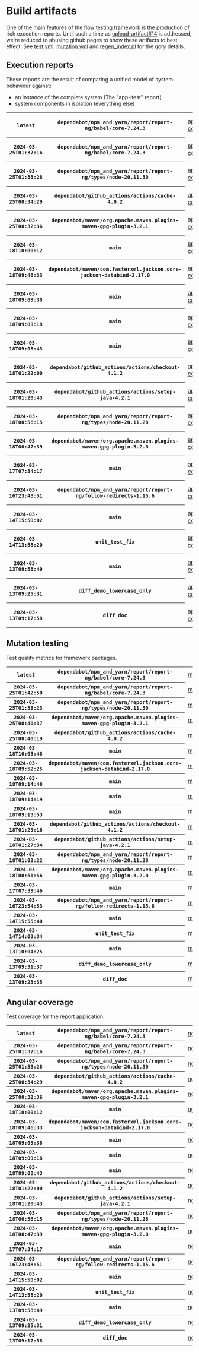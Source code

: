 # Build artifacts

One of the main features of the [flow testing framework](https://github.com/Mastercard/flow) is the production of rich execution reports.
Until such a time as [upload-artifact#14](https://github.com/actions/upload-artifact/issues/14) is addressed, we're reduced to abusing github pages to show these artifacts to best effect.
See [test.yml](https://github.com/Mastercard/flow/blob/main/.github/workflows/test.yml), [mutation.yml](https://github.com/Mastercard/flow/blob/main/.github/workflows/mutation.yml) and [regen_index.pl](https://github.com/Mastercard/flow/blob/pages/regen_index.pl) for the gory details.

## Execution reports

These reports are the result of comparing a unified model of system behaviour against:
 * an instance of the complete system (The "app-itest" report)
 * system components in isolation (everything else)

<!-- start:execution -->
<table>
	<tbody>
		<tr> <th><code>latest</code></th>
			 <th><code>dependabot/npm_and_yarn/report/report-ng/babel/core-7.24.3</code></th>
			<td><a href="execution/latest/app-core/target/mctf/latest/index.html">app-core</a></td>
			<td><a href="execution/latest/app-histogram/target/mctf/latest/index.html">app-histogram</a></td>
			<td><a href="execution/latest/app-itest/target/mctf/latest/index.html">app-itest</a></td>
			<td><a href="execution/latest/app-queue/target/mctf/latest/index.html">app-queue</a></td>
			<td><a href="execution/latest/app-store/target/mctf/latest/index.html">app-store</a></td>
			<td><a href="execution/latest/app-ui/target/mctf/latest/index.html">app-ui</a></td>
			<td><a href="execution/latest/app-web-ui/target/mctf/latest/index.html">app-web-ui</a></td>
		</tr>
		<tr> <th><code>2024-03-25T01:37:16</code></th>
			 <th><code>dependabot/npm_and_yarn/report/report-ng/babel/core-7.24.3</code></th>
			<td><a href="execution/1711330636/app-core/target/mctf/latest/index.html">app-core</a></td>
			<td><a href="execution/1711330636/app-histogram/target/mctf/latest/index.html">app-histogram</a></td>
			<td><a href="execution/1711330636/app-itest/target/mctf/latest/index.html">app-itest</a></td>
			<td><a href="execution/1711330636/app-queue/target/mctf/latest/index.html">app-queue</a></td>
			<td><a href="execution/1711330636/app-store/target/mctf/latest/index.html">app-store</a></td>
			<td><a href="execution/1711330636/app-ui/target/mctf/latest/index.html">app-ui</a></td>
			<td><a href="execution/1711330636/app-web-ui/target/mctf/latest/index.html">app-web-ui</a></td>
		</tr>
		<tr> <th><code>2024-03-25T01:33:28</code></th>
			 <th><code>dependabot/npm_and_yarn/report/report-ng/types/node-20.11.30</code></th>
			<td><a href="execution/1711330408/app-core/target/mctf/latest/index.html">app-core</a></td>
			<td><a href="execution/1711330408/app-histogram/target/mctf/latest/index.html">app-histogram</a></td>
			<td><a href="execution/1711330408/app-itest/target/mctf/latest/index.html">app-itest</a></td>
			<td><a href="execution/1711330408/app-queue/target/mctf/latest/index.html">app-queue</a></td>
			<td><a href="execution/1711330408/app-store/target/mctf/latest/index.html">app-store</a></td>
			<td><a href="execution/1711330408/app-ui/target/mctf/latest/index.html">app-ui</a></td>
			<td><a href="execution/1711330408/app-web-ui/target/mctf/latest/index.html">app-web-ui</a></td>
		</tr>
		<tr> <th><code>2024-03-25T00:34:29</code></th>
			 <th><code>dependabot/github_actions/actions/cache-4.0.2</code></th>
			<td><a href="execution/1711326869/app-core/target/mctf/latest/index.html">app-core</a></td>
			<td><a href="execution/1711326869/app-histogram/target/mctf/latest/index.html">app-histogram</a></td>
			<td><a href="execution/1711326869/app-itest/target/mctf/latest/index.html">app-itest</a></td>
			<td><a href="execution/1711326869/app-queue/target/mctf/latest/index.html">app-queue</a></td>
			<td><a href="execution/1711326869/app-store/target/mctf/latest/index.html">app-store</a></td>
			<td><a href="execution/1711326869/app-ui/target/mctf/latest/index.html">app-ui</a></td>
			<td><a href="execution/1711326869/app-web-ui/target/mctf/latest/index.html">app-web-ui</a></td>
		</tr>
		<tr> <th><code>2024-03-25T00:32:36</code></th>
			 <th><code>dependabot/maven/org.apache.maven.plugins-maven-gpg-plugin-3.2.1</code></th>
			<td><a href="execution/1711326756/app-core/target/mctf/latest/index.html">app-core</a></td>
			<td><a href="execution/1711326756/app-histogram/target/mctf/latest/index.html">app-histogram</a></td>
			<td><a href="execution/1711326756/app-itest/target/mctf/latest/index.html">app-itest</a></td>
			<td><a href="execution/1711326756/app-queue/target/mctf/latest/index.html">app-queue</a></td>
			<td><a href="execution/1711326756/app-store/target/mctf/latest/index.html">app-store</a></td>
			<td><a href="execution/1711326756/app-ui/target/mctf/latest/index.html">app-ui</a></td>
			<td><a href="execution/1711326756/app-web-ui/target/mctf/latest/index.html">app-web-ui</a></td>
		</tr>
		<tr> <th><code>2024-03-18T10:00:12</code></th>
			 <th><code>main</code></th>
			<td><a href="execution/1710756012/app-core/target/mctf/latest/index.html">app-core</a></td>
			<td><a href="execution/1710756012/app-histogram/target/mctf/latest/index.html">app-histogram</a></td>
			<td><a href="execution/1710756012/app-itest/target/mctf/latest/index.html">app-itest</a></td>
			<td><a href="execution/1710756012/app-queue/target/mctf/latest/index.html">app-queue</a></td>
			<td><a href="execution/1710756012/app-store/target/mctf/latest/index.html">app-store</a></td>
			<td><a href="execution/1710756012/app-ui/target/mctf/latest/index.html">app-ui</a></td>
			<td><a href="execution/1710756012/app-web-ui/target/mctf/latest/index.html">app-web-ui</a></td>
		</tr>
		<tr> <th><code>2024-03-18T09:46:33</code></th>
			 <th><code>dependabot/maven/com.fasterxml.jackson.core-jackson-databind-2.17.0</code></th>
			<td><a href="execution/1710755193/app-core/target/mctf/latest/index.html">app-core</a></td>
			<td><a href="execution/1710755193/app-histogram/target/mctf/latest/index.html">app-histogram</a></td>
			<td><a href="execution/1710755193/app-itest/target/mctf/latest/index.html">app-itest</a></td>
			<td><a href="execution/1710755193/app-queue/target/mctf/latest/index.html">app-queue</a></td>
			<td><a href="execution/1710755193/app-store/target/mctf/latest/index.html">app-store</a></td>
			<td><a href="execution/1710755193/app-ui/target/mctf/latest/index.html">app-ui</a></td>
			<td><a href="execution/1710755193/app-web-ui/target/mctf/latest/index.html">app-web-ui</a></td>
		</tr>
		<tr> <th><code>2024-03-18T09:09:38</code></th>
			 <th><code>main</code></th>
			<td><a href="execution/1710752978/app-core/target/mctf/latest/index.html">app-core</a></td>
			<td><a href="execution/1710752978/app-histogram/target/mctf/latest/index.html">app-histogram</a></td>
			<td><a href="execution/1710752978/app-itest/target/mctf/latest/index.html">app-itest</a></td>
			<td><a href="execution/1710752978/app-queue/target/mctf/latest/index.html">app-queue</a></td>
			<td><a href="execution/1710752978/app-store/target/mctf/latest/index.html">app-store</a></td>
			<td><a href="execution/1710752978/app-ui/target/mctf/latest/index.html">app-ui</a></td>
			<td><a href="execution/1710752978/app-web-ui/target/mctf/latest/index.html">app-web-ui</a></td>
		</tr>
		<tr> <th><code>2024-03-18T09:09:18</code></th>
			 <th><code>main</code></th>
			<td><a href="execution/1710752958/app-core/target/mctf/latest/index.html">app-core</a></td>
			<td><a href="execution/1710752958/app-histogram/target/mctf/latest/index.html">app-histogram</a></td>
			<td><a href="execution/1710752958/app-itest/target/mctf/latest/index.html">app-itest</a></td>
			<td><a href="execution/1710752958/app-queue/target/mctf/latest/index.html">app-queue</a></td>
			<td><a href="execution/1710752958/app-store/target/mctf/latest/index.html">app-store</a></td>
			<td><a href="execution/1710752958/app-ui/target/mctf/latest/index.html">app-ui</a></td>
			<td><a href="execution/1710752958/app-web-ui/target/mctf/latest/index.html">app-web-ui</a></td>
		</tr>
		<tr> <th><code>2024-03-18T09:08:43</code></th>
			 <th><code>main</code></th>
			<td><a href="execution/1710752923/app-core/target/mctf/latest/index.html">app-core</a></td>
			<td><a href="execution/1710752923/app-histogram/target/mctf/latest/index.html">app-histogram</a></td>
			<td><a href="execution/1710752923/app-itest/target/mctf/latest/index.html">app-itest</a></td>
			<td><a href="execution/1710752923/app-queue/target/mctf/latest/index.html">app-queue</a></td>
			<td><a href="execution/1710752923/app-store/target/mctf/latest/index.html">app-store</a></td>
			<td><a href="execution/1710752923/app-ui/target/mctf/latest/index.html">app-ui</a></td>
			<td><a href="execution/1710752923/app-web-ui/target/mctf/latest/index.html">app-web-ui</a></td>
		</tr>
		<tr> <th><code>2024-03-18T01:22:00</code></th>
			 <th><code>dependabot/github_actions/actions/checkout-4.1.2</code></th>
			<td><a href="execution/1710724920/app-core/target/mctf/latest/index.html">app-core</a></td>
			<td><a href="execution/1710724920/app-histogram/target/mctf/latest/index.html">app-histogram</a></td>
			<td><a href="execution/1710724920/app-itest/target/mctf/latest/index.html">app-itest</a></td>
			<td><a href="execution/1710724920/app-queue/target/mctf/latest/index.html">app-queue</a></td>
			<td><a href="execution/1710724920/app-store/target/mctf/latest/index.html">app-store</a></td>
			<td><a href="execution/1710724920/app-ui/target/mctf/latest/index.html">app-ui</a></td>
			<td><a href="execution/1710724920/app-web-ui/target/mctf/latest/index.html">app-web-ui</a></td>
		</tr>
		<tr> <th><code>2024-03-18T01:20:43</code></th>
			 <th><code>dependabot/github_actions/actions/setup-java-4.2.1</code></th>
			<td><a href="execution/1710724843/app-core/target/mctf/latest/index.html">app-core</a></td>
			<td><a href="execution/1710724843/app-histogram/target/mctf/latest/index.html">app-histogram</a></td>
			<td><a href="execution/1710724843/app-itest/target/mctf/latest/index.html">app-itest</a></td>
			<td><a href="execution/1710724843/app-queue/target/mctf/latest/index.html">app-queue</a></td>
			<td><a href="execution/1710724843/app-store/target/mctf/latest/index.html">app-store</a></td>
			<td><a href="execution/1710724843/app-ui/target/mctf/latest/index.html">app-ui</a></td>
			<td><a href="execution/1710724843/app-web-ui/target/mctf/latest/index.html">app-web-ui</a></td>
		</tr>
		<tr> <th><code>2024-03-18T00:56:15</code></th>
			 <th><code>dependabot/npm_and_yarn/report/report-ng/types/node-20.11.28</code></th>
			<td><a href="execution/1710723375/app-core/target/mctf/latest/index.html">app-core</a></td>
			<td><a href="execution/1710723375/app-histogram/target/mctf/latest/index.html">app-histogram</a></td>
			<td><a href="execution/1710723375/app-itest/target/mctf/latest/index.html">app-itest</a></td>
			<td><a href="execution/1710723375/app-queue/target/mctf/latest/index.html">app-queue</a></td>
			<td><a href="execution/1710723375/app-store/target/mctf/latest/index.html">app-store</a></td>
			<td><a href="execution/1710723375/app-ui/target/mctf/latest/index.html">app-ui</a></td>
			<td><a href="execution/1710723375/app-web-ui/target/mctf/latest/index.html">app-web-ui</a></td>
		</tr>
		<tr> <th><code>2024-03-18T00:47:39</code></th>
			 <th><code>dependabot/maven/org.apache.maven.plugins-maven-gpg-plugin-3.2.0</code></th>
			<td><a href="execution/1710722859/app-core/target/mctf/latest/index.html">app-core</a></td>
			<td><a href="execution/1710722859/app-histogram/target/mctf/latest/index.html">app-histogram</a></td>
			<td><a href="execution/1710722859/app-itest/target/mctf/latest/index.html">app-itest</a></td>
			<td><a href="execution/1710722859/app-queue/target/mctf/latest/index.html">app-queue</a></td>
			<td><a href="execution/1710722859/app-store/target/mctf/latest/index.html">app-store</a></td>
			<td><a href="execution/1710722859/app-ui/target/mctf/latest/index.html">app-ui</a></td>
			<td><a href="execution/1710722859/app-web-ui/target/mctf/latest/index.html">app-web-ui</a></td>
		</tr>
		<tr> <th><code>2024-03-17T07:34:17</code></th>
			 <th><code>main</code></th>
			<td><a href="execution/1710660857/app-core/target/mctf/latest/index.html">app-core</a></td>
			<td><a href="execution/1710660857/app-histogram/target/mctf/latest/index.html">app-histogram</a></td>
			<td><a href="execution/1710660857/app-itest/target/mctf/latest/index.html">app-itest</a></td>
			<td><a href="execution/1710660857/app-queue/target/mctf/latest/index.html">app-queue</a></td>
			<td><a href="execution/1710660857/app-store/target/mctf/latest/index.html">app-store</a></td>
			<td><a href="execution/1710660857/app-ui/target/mctf/latest/index.html">app-ui</a></td>
			<td><a href="execution/1710660857/app-web-ui/target/mctf/latest/index.html">app-web-ui</a></td>
		</tr>
		<tr> <th><code>2024-03-16T23:48:51</code></th>
			 <th><code>dependabot/npm_and_yarn/report/report-ng/follow-redirects-1.15.6</code></th>
			<td><a href="execution/1710632931/app-core/target/mctf/latest/index.html">app-core</a></td>
			<td><a href="execution/1710632931/app-histogram/target/mctf/latest/index.html">app-histogram</a></td>
			<td><a href="execution/1710632931/app-itest/target/mctf/latest/index.html">app-itest</a></td>
			<td><a href="execution/1710632931/app-queue/target/mctf/latest/index.html">app-queue</a></td>
			<td><a href="execution/1710632931/app-store/target/mctf/latest/index.html">app-store</a></td>
			<td><a href="execution/1710632931/app-ui/target/mctf/latest/index.html">app-ui</a></td>
			<td><a href="execution/1710632931/app-web-ui/target/mctf/latest/index.html">app-web-ui</a></td>
		</tr>
		<tr> <th><code>2024-03-14T15:50:02</code></th>
			 <th><code>main</code></th>
			<td><a href="execution/1710431402/app-core/target/mctf/latest/index.html">app-core</a></td>
			<td><a href="execution/1710431402/app-histogram/target/mctf/latest/index.html">app-histogram</a></td>
			<td><a href="execution/1710431402/app-itest/target/mctf/latest/index.html">app-itest</a></td>
			<td><a href="execution/1710431402/app-queue/target/mctf/latest/index.html">app-queue</a></td>
			<td><a href="execution/1710431402/app-store/target/mctf/latest/index.html">app-store</a></td>
			<td><a href="execution/1710431402/app-ui/target/mctf/latest/index.html">app-ui</a></td>
			<td><a href="execution/1710431402/app-web-ui/target/mctf/latest/index.html">app-web-ui</a></td>
		</tr>
		<tr> <th><code>2024-03-14T13:58:20</code></th>
			 <th><code>unit_test_fix</code></th>
			<td><a href="execution/1710424700/app-core/target/mctf/latest/index.html">app-core</a></td>
			<td><a href="execution/1710424700/app-histogram/target/mctf/latest/index.html">app-histogram</a></td>
			<td><a href="execution/1710424700/app-itest/target/mctf/latest/index.html">app-itest</a></td>
			<td><a href="execution/1710424700/app-queue/target/mctf/latest/index.html">app-queue</a></td>
			<td><a href="execution/1710424700/app-store/target/mctf/latest/index.html">app-store</a></td>
			<td><a href="execution/1710424700/app-ui/target/mctf/latest/index.html">app-ui</a></td>
			<td><a href="execution/1710424700/app-web-ui/target/mctf/latest/index.html">app-web-ui</a></td>
		</tr>
		<tr> <th><code>2024-03-13T09:58:49</code></th>
			 <th><code>main</code></th>
			<td><a href="execution/1710323929/app-core/target/mctf/latest/index.html">app-core</a></td>
			<td><a href="execution/1710323929/app-histogram/target/mctf/latest/index.html">app-histogram</a></td>
			<td><a href="execution/1710323929/app-itest/target/mctf/latest/index.html">app-itest</a></td>
			<td><a href="execution/1710323929/app-queue/target/mctf/latest/index.html">app-queue</a></td>
			<td><a href="execution/1710323929/app-store/target/mctf/latest/index.html">app-store</a></td>
			<td><a href="execution/1710323929/app-ui/target/mctf/latest/index.html">app-ui</a></td>
			<td><a href="execution/1710323929/app-web-ui/target/mctf/latest/index.html">app-web-ui</a></td>
		</tr>
		<tr> <th><code>2024-03-13T09:25:31</code></th>
			 <th><code>diff_demo_lowercase_only</code></th>
			<td><a href="execution/1710321931/app-core/target/mctf/latest/index.html">app-core</a></td>
			<td><a href="execution/1710321931/app-histogram/target/mctf/latest/index.html">app-histogram</a></td>
			<td><a href="execution/1710321931/app-itest/target/mctf/latest/index.html">app-itest</a></td>
			<td><a href="execution/1710321931/app-queue/target/mctf/latest/index.html">app-queue</a></td>
			<td><a href="execution/1710321931/app-store/target/mctf/latest/index.html">app-store</a></td>
			<td><a href="execution/1710321931/app-ui/target/mctf/latest/index.html">app-ui</a></td>
			<td><a href="execution/1710321931/app-web-ui/target/mctf/latest/index.html">app-web-ui</a></td>
		</tr>
		<tr> <th><code>2024-03-13T09:17:58</code></th>
			 <th><code>diff_doc</code></th>
			<td><a href="execution/1710321478/app-core/target/mctf/latest/index.html">app-core</a></td>
			<td><a href="execution/1710321478/app-histogram/target/mctf/latest/index.html">app-histogram</a></td>
			<td><a href="execution/1710321478/app-itest/target/mctf/latest/index.html">app-itest</a></td>
			<td><a href="execution/1710321478/app-queue/target/mctf/latest/index.html">app-queue</a></td>
			<td><a href="execution/1710321478/app-store/target/mctf/latest/index.html">app-store</a></td>
			<td><a href="execution/1710321478/app-ui/target/mctf/latest/index.html">app-ui</a></td>
			<td><a href="execution/1710321478/app-web-ui/target/mctf/latest/index.html">app-web-ui</a></td>
		</tr>
	</tbody>
</table>
<!-- end:execution -->

## Mutation testing

Test quality metrics for framework packages.

<!-- start:mutation -->
<table>
	<tbody>
		<tr> <th><code>latest</code></th>
			 <th><code>dependabot/npm_and_yarn/report/report-ng/babel/core-7.24.3</code></th>
			<td><a href="mutation/latest/mutation_report/index.html">mutation</a></td>
		</tr>
		<tr> <th><code>2024-03-25T01:42:50</code></th>
			 <th><code>dependabot/npm_and_yarn/report/report-ng/babel/core-7.24.3</code></th>
			<td><a href="mutation/1711330970/mutation_report/index.html">mutation</a></td>
		</tr>
		<tr> <th><code>2024-03-25T01:39:23</code></th>
			 <th><code>dependabot/npm_and_yarn/report/report-ng/types/node-20.11.30</code></th>
			<td><a href="mutation/1711330763/mutation_report/index.html">mutation</a></td>
		</tr>
		<tr> <th><code>2024-03-25T00:40:37</code></th>
			 <th><code>dependabot/maven/org.apache.maven.plugins-maven-gpg-plugin-3.2.1</code></th>
			<td><a href="mutation/1711327237/mutation_report/index.html">mutation</a></td>
		</tr>
		<tr> <th><code>2024-03-25T00:40:19</code></th>
			 <th><code>dependabot/github_actions/actions/cache-4.0.2</code></th>
			<td><a href="mutation/1711327219/mutation_report/index.html">mutation</a></td>
		</tr>
		<tr> <th><code>2024-03-18T10:05:48</code></th>
			 <th><code>main</code></th>
			<td><a href="mutation/1710756348/mutation_report/index.html">mutation</a></td>
		</tr>
		<tr> <th><code>2024-03-18T09:52:25</code></th>
			 <th><code>dependabot/maven/com.fasterxml.jackson.core-jackson-databind-2.17.0</code></th>
			<td><a href="mutation/1710755545/mutation_report/index.html">mutation</a></td>
		</tr>
		<tr> <th><code>2024-03-18T09:14:40</code></th>
			 <th><code>main</code></th>
			<td><a href="mutation/1710753280/mutation_report/index.html">mutation</a></td>
		</tr>
		<tr> <th><code>2024-03-18T09:14:19</code></th>
			 <th><code>main</code></th>
			<td><a href="mutation/1710753259/mutation_report/index.html">mutation</a></td>
		</tr>
		<tr> <th><code>2024-03-18T09:13:53</code></th>
			 <th><code>main</code></th>
			<td><a href="mutation/1710753233/mutation_report/index.html">mutation</a></td>
		</tr>
		<tr> <th><code>2024-03-18T01:29:16</code></th>
			 <th><code>dependabot/github_actions/actions/checkout-4.1.2</code></th>
			<td><a href="mutation/1710725356/mutation_report/index.html">mutation</a></td>
		</tr>
		<tr> <th><code>2024-03-18T01:27:34</code></th>
			 <th><code>dependabot/github_actions/actions/setup-java-4.2.1</code></th>
			<td><a href="mutation/1710725254/mutation_report/index.html">mutation</a></td>
		</tr>
		<tr> <th><code>2024-03-18T01:02:22</code></th>
			 <th><code>dependabot/npm_and_yarn/report/report-ng/types/node-20.11.28</code></th>
			<td><a href="mutation/1710723742/mutation_report/index.html">mutation</a></td>
		</tr>
		<tr> <th><code>2024-03-18T00:51:56</code></th>
			 <th><code>dependabot/maven/org.apache.maven.plugins-maven-gpg-plugin-3.2.0</code></th>
			<td><a href="mutation/1710723116/mutation_report/index.html">mutation</a></td>
		</tr>
		<tr> <th><code>2024-03-17T07:39:46</code></th>
			 <th><code>main</code></th>
			<td><a href="mutation/1710661186/mutation_report/index.html">mutation</a></td>
		</tr>
		<tr> <th><code>2024-03-16T23:54:53</code></th>
			 <th><code>dependabot/npm_and_yarn/report/report-ng/follow-redirects-1.15.6</code></th>
			<td><a href="mutation/1710633293/mutation_report/index.html">mutation</a></td>
		</tr>
		<tr> <th><code>2024-03-14T15:55:40</code></th>
			 <th><code>main</code></th>
			<td><a href="mutation/1710431740/mutation_report/index.html">mutation</a></td>
		</tr>
		<tr> <th><code>2024-03-14T14:03:34</code></th>
			 <th><code>unit_test_fix</code></th>
			<td><a href="mutation/1710425014/mutation_report/index.html">mutation</a></td>
		</tr>
		<tr> <th><code>2024-03-13T10:04:25</code></th>
			 <th><code>main</code></th>
			<td><a href="mutation/1710324265/mutation_report/index.html">mutation</a></td>
		</tr>
		<tr> <th><code>2024-03-13T09:31:37</code></th>
			 <th><code>diff_demo_lowercase_only</code></th>
			<td><a href="mutation/1710322297/mutation_report/index.html">mutation</a></td>
		</tr>
		<tr> <th><code>2024-03-13T09:23:35</code></th>
			 <th><code>diff_doc</code></th>
			<td><a href="mutation/1710321815/mutation_report/index.html">mutation</a></td>
		</tr>
	</tbody>
</table>
<!-- end:mutation -->

## Angular coverage

Test coverage for the report application.

<!-- start:ng_coverage -->
<table>
	<tbody>
		<tr> <th><code>latest</code></th>
			 <th><code>dependabot/npm_and_yarn/report/report-ng/babel/core-7.24.3</code></th>
			<td><a href="ng_coverage/latest/report/index.html">ng_coverage</a></td>
		</tr>
		<tr> <th><code>2024-03-25T01:37:16</code></th>
			 <th><code>dependabot/npm_and_yarn/report/report-ng/babel/core-7.24.3</code></th>
			<td><a href="ng_coverage/1711330636/report/index.html">ng_coverage</a></td>
		</tr>
		<tr> <th><code>2024-03-25T01:33:28</code></th>
			 <th><code>dependabot/npm_and_yarn/report/report-ng/types/node-20.11.30</code></th>
			<td><a href="ng_coverage/1711330408/report/index.html">ng_coverage</a></td>
		</tr>
		<tr> <th><code>2024-03-25T00:34:29</code></th>
			 <th><code>dependabot/github_actions/actions/cache-4.0.2</code></th>
			<td><a href="ng_coverage/1711326869/report/index.html">ng_coverage</a></td>
		</tr>
		<tr> <th><code>2024-03-25T00:32:36</code></th>
			 <th><code>dependabot/maven/org.apache.maven.plugins-maven-gpg-plugin-3.2.1</code></th>
			<td><a href="ng_coverage/1711326756/report/index.html">ng_coverage</a></td>
		</tr>
		<tr> <th><code>2024-03-18T10:00:12</code></th>
			 <th><code>main</code></th>
			<td><a href="ng_coverage/1710756012/report/index.html">ng_coverage</a></td>
		</tr>
		<tr> <th><code>2024-03-18T09:46:33</code></th>
			 <th><code>dependabot/maven/com.fasterxml.jackson.core-jackson-databind-2.17.0</code></th>
			<td><a href="ng_coverage/1710755193/report/index.html">ng_coverage</a></td>
		</tr>
		<tr> <th><code>2024-03-18T09:09:38</code></th>
			 <th><code>main</code></th>
			<td><a href="ng_coverage/1710752978/report/index.html">ng_coverage</a></td>
		</tr>
		<tr> <th><code>2024-03-18T09:09:18</code></th>
			 <th><code>main</code></th>
			<td><a href="ng_coverage/1710752958/report/index.html">ng_coverage</a></td>
		</tr>
		<tr> <th><code>2024-03-18T09:08:43</code></th>
			 <th><code>main</code></th>
			<td><a href="ng_coverage/1710752923/report/index.html">ng_coverage</a></td>
		</tr>
		<tr> <th><code>2024-03-18T01:22:00</code></th>
			 <th><code>dependabot/github_actions/actions/checkout-4.1.2</code></th>
			<td><a href="ng_coverage/1710724920/report/index.html">ng_coverage</a></td>
		</tr>
		<tr> <th><code>2024-03-18T01:20:43</code></th>
			 <th><code>dependabot/github_actions/actions/setup-java-4.2.1</code></th>
			<td><a href="ng_coverage/1710724843/report/index.html">ng_coverage</a></td>
		</tr>
		<tr> <th><code>2024-03-18T00:56:15</code></th>
			 <th><code>dependabot/npm_and_yarn/report/report-ng/types/node-20.11.28</code></th>
			<td><a href="ng_coverage/1710723375/report/index.html">ng_coverage</a></td>
		</tr>
		<tr> <th><code>2024-03-18T00:47:39</code></th>
			 <th><code>dependabot/maven/org.apache.maven.plugins-maven-gpg-plugin-3.2.0</code></th>
			<td><a href="ng_coverage/1710722859/report/index.html">ng_coverage</a></td>
		</tr>
		<tr> <th><code>2024-03-17T07:34:17</code></th>
			 <th><code>main</code></th>
			<td><a href="ng_coverage/1710660857/report/index.html">ng_coverage</a></td>
		</tr>
		<tr> <th><code>2024-03-16T23:48:51</code></th>
			 <th><code>dependabot/npm_and_yarn/report/report-ng/follow-redirects-1.15.6</code></th>
			<td><a href="ng_coverage/1710632931/report/index.html">ng_coverage</a></td>
		</tr>
		<tr> <th><code>2024-03-14T15:50:02</code></th>
			 <th><code>main</code></th>
			<td><a href="ng_coverage/1710431402/report/index.html">ng_coverage</a></td>
		</tr>
		<tr> <th><code>2024-03-14T13:58:20</code></th>
			 <th><code>unit_test_fix</code></th>
			<td><a href="ng_coverage/1710424700/report/index.html">ng_coverage</a></td>
		</tr>
		<tr> <th><code>2024-03-13T09:58:49</code></th>
			 <th><code>main</code></th>
			<td><a href="ng_coverage/1710323929/report/index.html">ng_coverage</a></td>
		</tr>
		<tr> <th><code>2024-03-13T09:25:31</code></th>
			 <th><code>diff_demo_lowercase_only</code></th>
			<td><a href="ng_coverage/1710321931/report/index.html">ng_coverage</a></td>
		</tr>
		<tr> <th><code>2024-03-13T09:17:58</code></th>
			 <th><code>diff_doc</code></th>
			<td><a href="ng_coverage/1710321478/report/index.html">ng_coverage</a></td>
		</tr>
	</tbody>
</table>
<!-- end:ng_coverage -->